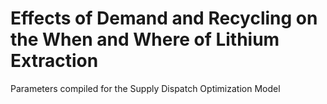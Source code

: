 # Effects of Demand and Recycling on the When and Where of Lithium Extraction
Parameters compiled for the Supply Dispatch Optimization Model
